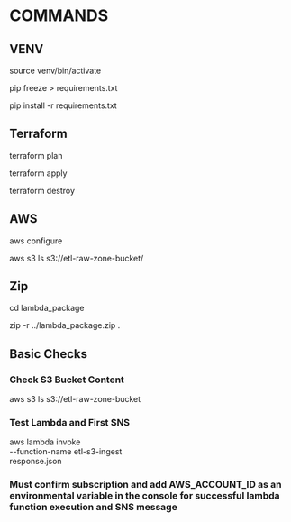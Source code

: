 # COMMANDS


## VENV

source venv/bin/activate

pip freeze > requirements.txt

pip install -r requirements.txt


## Terraform

terraform plan

terraform apply

terraform destroy


## AWS

aws configure

aws s3 ls s3://etl-raw-zone-bucket/


## Zip

cd lambda_package

zip -r ../lambda_package.zip .

## Basic Checks

### Check S3 Bucket Content
aws s3 ls s3://etl-raw-zone-bucket

### Test Lambda and First SNS
aws lambda invoke \
  --function-name etl-s3-ingest \
  response.json

### Must confirm subscription and add AWS_ACCOUNT_ID as an environmental variable in the console for successful lambda function execution and SNS message